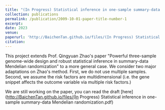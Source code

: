 ```yaml
---
title: "(In Progress) Statistical inference in one-sample summary-data Mendelian randomization"
collection: publications
permalink: /publication/2009-10-01-paper-title-number-1
excerpt: 
date: 2023
venue: 
paperurl: 'http://BaichenTan.github.io/files/(In Progress) Statistical inference in one-sample summary-data Mendelian randomization.pdf'
citation:
---
```

This project extends Prof. Qingyuan Zhao's paper "Powerful three-sample genome-wide design and robust statistical inference in summary-data Mendelian randomization" to a more general case. We consider two major adaptations on Zhao's method. First, we do not use multiple samples. Second, we assume the risk factors are multidimensional (i.e. the gene snippet affects the outcome variable via multiple risk factors.)

We are still working on the paper, you can read the draft [here](http://BaichenTan.github.io/files/(In Progress) Statistical inference in one-sample summary-data Mendelian randomization.pdf)
